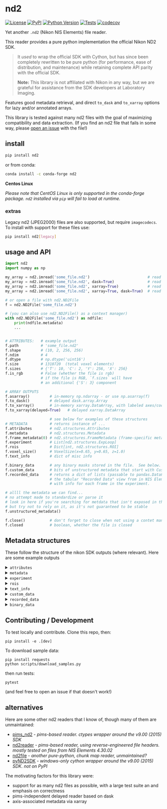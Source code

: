 # nd2

[![License](https://img.shields.io/pypi/l/nd2.svg?color=green)](https://github.com/tlambert03/nd2/raw/main/LICENSE)
[![PyPI](https://img.shields.io/pypi/v/nd2.svg?color=green)](https://pypi.org/project/nd2)
[![Python Version](https://img.shields.io/pypi/pyversions/nd2.svg?color=green)](https://python.org)
[![Tests](https://github.com/tlambert03/nd2/actions/workflows/ci.yml/badge.svg)](https://github.com/tlambert03/nd2/actions/workflows/ci.yml)
[![codecov](https://codecov.io/gh/tlambert03/nd2/branch/main/graph/badge.svg)](https://codecov.io/gh/tlambert03/nd2)

Yet another `.nd2` (Nikon NIS Elements) file reader.

This reader provides a pure python implementation the official Nikon ND2 SDK.

> It *used* to wrap the official SDK with Cython, but has since been completely
> rewritten to be pure python (for performance, ease of distribution, and
> maintenance) while retaining complete API parity with the official SDK.
>
> **Note:** This library is not affiliated with Nikon in any way, but we are
> grateful for assistance from the SDK developers at Laboratory Imaging.

Features good metadata retrieval, and direct `to_dask` and `to_xarray` options
for lazy and/or annotated arrays.

This library is tested against many nd2 files with the goal of maximizing
compatibility and data extraction. (If you find an nd2 file that fails in some
way, please [open an issue](https://github.com/tlambert03/nd2/issues/new) with
the file!)


## install

```sh
pip install nd2
```

or from conda:

```sh
conda install -c conda-forge nd2
```

**Centos Linux**

*Please note that CentOS Linux is only supported in the conda-forge package. `nd2` installed via `pip` will fail to load at runtime.*

### extras

Legacy nd2 (JPEG2000) files are also supported, but require `imagecodecs`.  To install with support for these files use:

```sh
pip install nd2[legacy]
```

## usage and API

```python
import nd2
import numpy as np

my_array = nd2.imread('some_file.nd2')                          # read to numpy array
my_array = nd2.imread('some_file.nd2', dask=True)               # read to dask array
my_array = nd2.imread('some_file.nd2', xarray=True)             # read to xarray
my_array = nd2.imread('some_file.nd2', xarray=True, dask=True)  # read file to dask-xarray

# or open a file with nd2.ND2File
f = nd2.ND2File('some_file.nd2')

# (you can also use nd2.ND2File() as a context manager)
with nd2.ND2File('some_file.nd2') as ndfile:
    print(ndfile.metadata)
    ...


# ATTRIBUTES:   # example output
f.path          # 'some_file.nd2'
f.shape         # (10, 2, 256, 256)
f.ndim          # 4
f.dtype         # np.dtype('uint16')
f.size          # 1310720  (total voxel elements)
f.sizes         # {'T': 10, 'C': 2, 'Y': 256, 'X': 256}
f.is_rgb        # False (whether the file is rgb)
                # if the file is RGB, `f.sizes` will have
                # an additional {'S': 3} component

# ARRAY OUTPUTS
f.asarray()         # in-memory np.ndarray - or use np.asarray(f)
f.to_dask()         # delayed dask.array.Array
f.to_xarray()       # in-memory xarray.DataArray, with labeled axes/coords
f.to_xarray(delayed=True)   # delayed xarray.DataArray

                    # see below for examples of these structures
# METADATA          # returns instance of ...
f.attributes        # nd2.structures.Attributes
f.metadata          # nd2.structures.Metadata
f.frame_metadata(0) # nd2.structures.FrameMetadata (frame-specific meta)
f.experiment        # List[nd2.structures.ExpLoop]
f.rois              # Dict[int, nd2.structures.ROI]
f.voxel_size()      # VoxelSize(x=0.65, y=0.65, z=1.0)
f.text_info         # dict of misc info

f.binary_data       # any binary masks stored in the file.  See below.
f.custom_data       # bits of unstructured metadata that start with CustomData
f.recorded_data     # returns a dict of lists (passable to pandas.DataFrame) that
                    # the tabular "Recorded Data" view from in NIS Elements/Viewer
                    # with info for each frame in the experiment.

# allll the metadata we can find...
# no attempt made to standardize or parse it
# look in here if you're searching for metdata that isn't exposed in the above
# but try not to rely on it, as it's not guaranteed to be stable
f.unstructured_metadata()

f.close()           # don't forget to close when not using a contet manager!
f.closed            # boolean, whether the file is closed
```

## Metadata structures

These follow the structure of the nikon SDK outputs (where relevant).
Here are some example outputs

<details>

<summary><code>attributes</code></summary>

```python
Attributes(
    bitsPerComponentInMemory=16,
    bitsPerComponentSignificant=16,
    componentCount=2,
    heightPx=32,
    pixelDataType='unsigned',
    sequenceCount=60,
    widthBytes=128,
    widthPx=32,
    compressionLevel=None,
    compressionType=None,
    tileHeightPx=None,
    tileWidthPx=None,
    channelCount=2
)
```

</details>

<details>

<summary><code>metadata</code></summary>

*Note: the `metadata` for legacy (JPEG2000) files will be a plain unstructured dict.*

```python
Metadata(
    contents=Contents(channelCount=2, frameCount=60),
    channels=[
        Channel(
            channel=ChannelMeta(name='Widefield Green', index=0, colorRGB=65371, emissionLambdaNm=535.0, excitationLambdaNm=None),
            loops=LoopIndices(NETimeLoop=None, TimeLoop=0, XYPosLoop=1, ZStackLoop=2),
            microscope=Microscope(
                objectiveMagnification=10.0,
                objectiveName='Plan Fluor 10x Ph1 DLL',
                objectiveNumericalAperture=0.3,
                zoomMagnification=1.0,
                immersionRefractiveIndex=1.0,
                projectiveMagnification=None,
                pinholeDiameterUm=None,
                modalityFlags=['fluorescence']
            ),
            volume=Volume(
                axesCalibrated=[True, True, True],
                axesCalibration=[0.652452890023035, 0.652452890023035, 1.0],
                axesInterpretation=(
                    <AxisInterpretation.distance: 'distance'>,
                    <AxisInterpretation.distance: 'distance'>,
                    <AxisInterpretation.distance: 'distance'>
                ),
                bitsPerComponentInMemory=16,
                bitsPerComponentSignificant=16,
                cameraTransformationMatrix=[-0.9998932296054086, -0.014612644841559427, 0.014612644841559427, -0.9998932296054086],
                componentCount=1,
                componentDataType='unsigned',
                voxelCount=[32, 32, 5],
                componentMaxima=[0.0],
                componentMinima=[0.0],
                pixelToStageTransformationMatrix=None
            )
        ),
        Channel(
            channel=ChannelMeta(name='Widefield Red', index=1, colorRGB=22015, emissionLambdaNm=620.0, excitationLambdaNm=None),
            loops=LoopIndices(NETimeLoop=None, TimeLoop=0, XYPosLoop=1, ZStackLoop=2),
            microscope=Microscope(
                objectiveMagnification=10.0,
                objectiveName='Plan Fluor 10x Ph1 DLL',
                objectiveNumericalAperture=0.3,
                zoomMagnification=1.0,
                immersionRefractiveIndex=1.0,
                projectiveMagnification=None,
                pinholeDiameterUm=None,
                modalityFlags=['fluorescence']
            ),
            volume=Volume(
                axesCalibrated=[True, True, True],
                axesCalibration=[0.652452890023035, 0.652452890023035, 1.0],
                axesInterpretation=(
                    <AxisInterpretation.distance: 'distance'>,
                    <AxisInterpretation.distance: 'distance'>,
                    <AxisInterpretation.distance: 'distance'>
                ),
                bitsPerComponentInMemory=16,
                bitsPerComponentSignificant=16,
                cameraTransformationMatrix=[-0.9998932296054086, -0.014612644841559427, 0.014612644841559427, -0.9998932296054086],
                componentCount=1,
                componentDataType='unsigned',
                voxelCount=[32, 32, 5],
                componentMaxima=[0.0],
                componentMinima=[0.0],
                pixelToStageTransformationMatrix=None
            )
        )
    ]
)
```

</details>

<details>

<summary><code>experiment</code></summary>

```python
[
    TimeLoop(
        count=3,
        nestingLevel=0,
        parameters=TimeLoopParams(
            startMs=0.0,
            periodMs=1.0,
            durationMs=0.0,
            periodDiff=PeriodDiff(avg=16278.339965820312, max=16411.849853515625, min=16144.830078125)
        ),
        type='TimeLoop'
    ),
    XYPosLoop(
        count=4,
        nestingLevel=1,
        parameters=XYPosLoopParams(
            isSettingZ=True,
            points=[
                Position(stagePositionUm=[26950.2, -1801.6000000000001, 498.46000000000004], pfsOffset=None, name=None),
                Position(stagePositionUm=[31452.2, -1801.6000000000001, 670.7], pfsOffset=None, name=None),
                Position(stagePositionUm=[35234.3, 2116.4, 664.08], pfsOffset=None, name=None),
                Position(stagePositionUm=[40642.9, -3585.1000000000004, 555.12], pfsOffset=None, name=None)
            ]
        ),
        type='XYPosLoop'
    ),
    ZStackLoop(count=5, nestingLevel=2, parameters=ZStackLoopParams(homeIndex=2, stepUm=1.0, bottomToTop=True, deviceName='Ti2 ZDrive'), type='ZStackLoop')
]
```

</details>

<details>

<summary><code>rois</code></summary>

ROIs found in the metadata are available at `ND2File.rois`, which is a
`dict` of `nd2.structures.ROI` objects, keyed by the ROI ID:

```python
{
    1: ROI(
        id=1,
        info=RoiInfo(
            shapeType=<RoiShapeType.Rectangle: 3>,
            interpType=<InterpType.StimulationROI: 4>,
            cookie=1,
            color=255,
            label='',
            stimulationGroup=0,
            scope=1,
            appData=0,
            multiFrame=False,
            locked=False,
            compCount=2,
            bpc=16,
            autodetected=False,
            gradientStimulation=False,
            gradientStimulationBitDepth=0,
            gradientStimulationLo=0.0,
            gradientStimulationHi=0.0
        ),
        guid='{87190352-9B32-46E4-8297-C46621C1E1EF}',
        animParams=[
            AnimParam(
                timeMs=0.0,
                enabled=1,
                centerX=-0.4228425369685782,
                centerY=-0.5194951478743071,
                centerZ=0.0,
                rotationZ=0.0,
                boxShape=BoxShape(
                    sizeX=0.21256931608133062,
                    sizeY=0.21441774491682075,
                    sizeZ=0.0
                ),
                extrudedShape=ExtrudedShape(sizeZ=0, basePoints=[])
            )
        ]
    ),
    ...
}
```

</details>

<details>

<summary><code>text_info</code></summary>

```python
{
    'capturing': 'Flash4.0, SN:101412\r\nSample 1:\r\n  Exposure: 100 ms\r\n  Binning: 1x1\r\n  Scan Mode: Fast\r\nSample 2:\r\n  Exposure: 100 ms\r\n  Binning: 1x1\r\n  Scan Mode: Fast',
    'date': '9/28/2021  9:41:27 AM',
    'description': 'Metadata:\r\nDimensions: T(3) x XY(4) x λ(2) x Z(5)\r\nCamera Name: Flash4.0, SN:101412\r\nNumerical Aperture: 0.3\r\nRefractive Index: 1\r\nNumber of Picture Planes: 2\r\nPlane #1:\r\n Name: Widefield Green\r\n Component Count: 1\r\n Modality: Widefield Fluorescence\r\n Camera Settings:   Exposure: 100 ms\r\n  Binning: 1x1\r\n  Scan Mode: Fast\r\n Microscope Settings:   Nikon Ti2, FilterChanger(Turret-Lo): 3 (FITC)\r\n  Nikon Ti2, Shutter(FL-Lo): Open\r\n  Nikon Ti2, Shutter(DIA LED): Closed\r\n  Nikon Ti2, Illuminator(DIA): Off\r\n  Nikon Ti2, Illuminator(DIA) Iris intensity: 3.0\r\n  Analyzer Slider: Extracted\r\n  Analyzer Cube: Extracted\r\n  Condenser: 1 (Shutter)\r\n  PFS, state: On\r\n  PFS, offset: 7959\r\n  PFS, mirror: Inserted\r\n  PFS, Dish Type: Glass\r\n  Zoom: 1.00x\r\n  Sola, Shutter(Sola): Active\r\n  Sola, Illuminator(Sola) Voltage: 100.0\r\nPlane #2:\r\n Name: Widefield Red\r\n Component Count: 1\r\n Modality: Widefield Fluorescence\r\n Camera Settings:   Exposure: 100 ms\r\n  Binning: 1x1\r\n  Scan Mode: Fast\r\n Microscope Settings:   Nikon Ti2, FilterChanger(Turret-Lo): 4 (TRITC)\r\n  Nikon Ti2, Shutter(FL-Lo): Open\r\n  Nikon Ti2, Shutter(DIA LED): Closed\r\n  Nikon Ti2, Illuminator(DIA): Off\r\n  Nikon Ti2, Illuminator(DIA) Iris intensity: 1.5\r\n  Analyzer Slider: Extracted\r\n  Analyzer Cube: Extracted\r\n  Condenser: 1 (Shutter)\r\n  PFS, state: On\r\n  PFS, offset: 7959\r\n  PFS, mirror: Inserted\r\n  PFS, Dish Type: Glass\r\n  Zoom: 1.00x\r\n  Sola, Shutter(Sola): Active\r\n  Sola, Illuminator(Sola) Voltage: 100.0\r\nTime Loop: 3\r\n- Equidistant (Period 1 ms)\r\nZ Stack Loop: 5\r\n- Step: 1 µm\r\n- Device: Ti2 ZDrive',
    'optics': 'Plan Fluor 10x Ph1 DLL'
}
```

</details>

<details>

<summary><code>custom_data</code></summary>

No attempt is made to parse this data.  It will vary from file to file, but you may find something useful here:

```python
{
    'StreamDataV1_0': {
        'Vector_StreamAnalogIn': '',
        'Vector_StreamDigitalIn': '',
        'Vector_AnalogIn': '',
        'Vector_DigitalIn': '',
        'Vector_Other': '',
        'Vector_StreamAnalogOut': '',
        'Vector_StreamDigitalOut': '',
        'Vector_AnalogOut': '',
        'Vector_DigitalOut': ''
    },
    'NDControlV1_0': {
        'NDControl': {
            'LoopState': {'no_name': [529, 529, 529, 529, 529]},
            'PlayFPS': {'no_name': [20.0, 20.0, 0.0, 20.0, 0.0]},
            'LoopSize': {'no_name': [3, 4, 0, 5, 0]},
            'LoopPosition': {'no_name': [2, 3, 0, 4, 0]},
            'LoopSelection': {'no_name': [b'AAAA', b'AAAAAA==', b'', b'AAAAAAA=', b'']},
            'LoopRangeSelection': {'no_name': [b'AQEB', b'AQEBAQ==', b'', b'AQEBAQE=', b'']},
            'LoopEventSelection': {'no_name': [b'AAAA', b'AAAAAA==', b'', b'AAAAAAA=', b'']},
            'FramesInRange': '',
            'LoopStep': {'no_name': [0, 0, 0, 0, 0]},
            'UserEventType': 2,
            'SelectionStyle': 0,
            'FramesBefore': 2,
            'FramesAfter': 1,
            'TimeBefore': 1.0,
            'TimeAfter': 1.0
        }
    },
    'LUTDataV1_0': {
        'ViewLut': True,
        'LutParam': {
            'Gradient': 0,
            'GradientBrightField': 0,
            'MinSrc': 0,
            'MaxSrc': 65535,
            'GammaSrc': 1.0,
            'MinDst': 0,
            'MaxDst': 65535,
            'ColorSpace': 4,
            'Representation': 0,
            'LutComponentCount': 2,
            'GroupCount': 1,
            'CompLutParam': {
                '00': {'MinSrc': [82, 0.0], 'MaxSrc': [113, 1.0], 'GammaSrc': 1.0, 'MinDst': 0, 'MaxDst': 65535, 'Group': 0},
                '01': {'MinSrc': [82, 0.0], 'MaxSrc': [114, 1.0], 'GammaSrc': 1.0, 'MinDst': 0, 'MaxDst': 65535, 'Group': 0},
                '02': {'MinSrc': [0, 0.0], 'MaxSrc': [65535, 1.0], 'GammaSrc': 1.0, 'MinDst': 0, 'MaxDst': 65535, 'Group': 0}
            },
            'LutDataSpectral': {
                'GainTrueColor': 1.0,
                'OffsetTrueColor': 0.0,
                'GainGrayScale': 1.0,
                'OffsetGrayScal': 0.0,
                'SpectralColorMode': 0,
                'Group00': {
                    'ColorGroup': 16711680,
                    'ColorCustom': 16711680,
                    'GainCustom': 1.0,
                    'OffsetCustom': 0.0,
                    'GainGrouped': 1.0,
                    'OffsetGrouped': 0.0
                }
            }
        },
        'EnableAutoContrast': True,
        'EnableAutoWhite': True,
        'AutoWhiteColor': 16777215,
        'RatioDesc': {
            'Numer': 0,
            'Denom': 1,
            'NumOffset': 0,
            'DenOffset': 0,
            'Min': 0.0,
            'Max': 2.0,
            'BkgndSize': 0,
            'Calibrated': True,
            'Cal.dKd': 224.0,
            'Cal.dVisc': 1.0,
            'Cal.dFmin': 255.0,
            'Cal.dFmax': 1.0,
            'Cal.dRmin': 0.0,
            'Cal.dRmax': 2.0,
            'Cal.dTMeasCalMin': 0.0,
            'Cal.dTMeasCalMax': 0.0,
            'PickFromGraph': True,
            'RatioViewEnabled': True
        },
        'GraphSelected': -1,
        'GraphVerticalSplit': True,
        'GrayGraph': True,
        'ShowAllComp': True,
        'ShowSpectralGraph': True,
        'GraphScale': 0,
        'GraphZoom00': 1.0,
        'GraphOffset00': 0.0,
        'GraphZoom01': 1.0,
        'GraphOffset01': 0.0,
        'GraphZoom02': 1.0,
        'GraphOffset02': 0.0
    },
    'GrabberCameraSettingsV1_0': {
        'GrabberCameraSettings': {
            'CameraUniqueName': 'Hamamatsu C11440-22C SN:101412',
            'CameraUserName': 'Flash4.0, SN:101412',
            'CameraFamilyName': 'ecmC11440_22C',
            'OverloadedUniqueName': '',
            'ModifiedAtJDN': 2459486.07103009,
            'FormatFast': {
                'Desc': {
                    'UniqueName': 'FMT 1x1 16',
                    'Interpretation': 1,
                    'FQModeUsage': 15,
                    'CanExecAsyncSampleGet': True,
                    'Fps': 30.00300030003,
                    'Sensitivity': 1.0,
                    'SensorPixels': {'cx': 2048, 'cy': 2044},
                    'SensorMicrons': {'cx': 13312, 'cy': 13286},
                    'SensorMin': {'cx': 4, 'cy': 4},
                    'SensorStep': {'cx': 2, 'cy': 2},
                    'BinningX': 1.0,
                    'BinningY': 1.0,
                    'SensorSource': {'left': 0, 'top': 0, 'right': 2048, 'bottom': 2044},
                    'FormatText': '16-bit - No Binning',
                    'FormatDesc': '16-bit - No Binning (30.0 FPS)',
                    'CamCorrReq': True,
                    'Comp': 1,
                    'Bpc': 16,
                    'UsageFlags': 1
                },
                'SensorUser': {'left': 512, 'top': 512, 'right': 544, 'bottom': 544}
            },
            'FormatQuality': {
                'Desc': {
                    'UniqueName': 'FMT 1x1 16',
                    'Interpretation': 1,
                    'FQModeUsage': 15,
                    'CanExecAsyncSampleGet': True,
                    'Fps': 30.00300030003,
                    'Sensitivity': 1.0,
                    'SensorPixels': {'cx': 2048, 'cy': 2044},
                    'SensorMicrons': {'cx': 13312, 'cy': 13286},
                    'SensorMin': {'cx': 4, 'cy': 4},
                    'SensorStep': {'cx': 2, 'cy': 2},
                    'BinningX': 1.0,
                    'BinningY': 1.0,
                    'SensorSource': {'left': 0, 'top': 0, 'right': 2048, 'bottom': 2044},
                    'FormatText': '16-bit - No Binning',
                    'FormatDesc': '16-bit - No Binning (30.0 FPS)',
                    'CamCorrReq': True,
                    'Comp': 1,
                    'Bpc': 16,
                    'UsageFlags': 1
                },
                'SensorUser': {'left': 512, 'top': 512, 'right': 544, 'bottom': 544}
            },
            'PropertiesFast': {
                'Exposure': 100.0,
                'LiveSpeedUp': 1,
                'CaptureQuality': 75,
                'CaptureMaxExposure': 10000.0,
                'QuantilRelative': True,
                'QuantilPromile': 0.1,
                'QuantilPixels': 100,
                'EnableAutoExposure': True,
                'ScanMode': 2,
                'Average': 1,
                'Integrate': 1,
                'AverageToQuality': 0.0,
                'AverageCH': '',
                'IntegrateCH': '',
                'AverageToQualityCH': '',
                'IntegrateToQualityCH': '',
                'FlexibleHeight': -1,
                'Negate': 0,
                'MultiExcitation': ''
            },
            'PropertiesFast_Extra': {'PropGroupCount': 0, 'PropGroupUsageArray': {}, 'PropGroupNameArray': {}},
            'PropertiesQuality': {
                'Exposure': 100.0,
                'LiveSpeedUp': 1,
                'CaptureQuality': 75,
                'CaptureMaxExposure': 10000.0,
                'QuantilRelative': True,
                'QuantilPromile': 0.1,
                'QuantilPixels': 100,
                'EnableAutoExposure': True,
                'ScanMode': 2,
                'Average': 1,
                'Integrate': 1,
                'AverageToQuality': 0.0,
                'AverageCH': '',
                'IntegrateCH': '',
                'AverageToQualityCH': '',
                'IntegrateToQualityCH': '',
                'FlexibleHeight': -1,
                'Negate': 0,
                'MultiExcitation': ''
            },
            'PropertiesQuality_Extra': {
                'PropGroupCount': 1,
                'PropGroupUsageArray': {'0': 0},
                'PropGroupNameArray': {'0': 'Use Stored ROI'}
            },
            'Metadata': {
                'Key': 'MV=0,TA=0,CH=1',
                'ChannelCount': 1,
                'Channels': {
                    'Channel_0': {
                        'Color': 22015,
                        'Name': 'Widefield Red',
                        'EmWavelength': 620.0,
                        'ChannelIsActive': True,
                        'ExWavelength': 540.5,
                        'MaxSaturatedValue': 4294967295
                    }
                }
            },
            'LightPath': {
                'TypeID': 0,
                'ExcitationSourceKey': 'LIGHT-EPI',
                'ExcitationSourceName': '',
                'EPIAdditionalFilterKey': '',
                'EPIAdditionalFilterName': '',
                'DIAAdditionalFilterKey': '',
                'DIAAdditionalFilterName': '',
                'LastEmissionFilterKey1': 'Turret-Lo',
                'LastEmissionFilterName1': 'Nikon Ti2, FilterChanger(Turret-Lo)',
                'SetColorManually': True,
                'MultiViewEnabled': True,
                'UpdateLPAutomatically': True
            },
            'ROI': {'Left': 512, 'Top': 512, 'Right': 544, 'Bottom': 544}
        },
        'GrabberCameraSettingsFQMode': 1
    },
    'CustomDataV2_0': {
        'CustomTagDescription_v1.0': {
            'Tag0': {'ID': 'Camera_ExposureTime1', 'Type': 3, 'Group': 2, 'Size': 60, 'Desc': 'Exposure Time', 'Unit': 'ms'},
            'Tag1': {'ID': 'PFS_OFFSET', 'Type': 2, 'Group': 1, 'Size': 60, 'Desc': 'PFS Offset', 'Unit': ''},
            'Tag2': {'ID': 'PFS_STATUS', 'Type': 2, 'Group': 1, 'Size': 60, 'Desc': 'PFS Status', 'Unit': ''},
            'Tag3': {'ID': 'X', 'Type': 3, 'Group': 1, 'Size': 60, 'Desc': 'X Coord', 'Unit': 'µm'},
            'Tag4': {'ID': 'Y', 'Type': 3, 'Group': 1, 'Size': 60, 'Desc': 'Y Coord', 'Unit': 'µm'},
            'Tag5': {'ID': 'Z', 'Type': 3, 'Group': 1, 'Size': 60, 'Desc': 'Z Coord', 'Unit': 'µm'},
            'Tag6': {'ID': 'Z1', 'Type': 3, 'Group': 1, 'Size': 60, 'Desc': 'Ti2 ZDrive', 'Unit': 'µm'}
        }
    },
    'AppInfo_V1_0': {
        'SWNameString': 'NIS-Elements AR',
        'GrabberString': 'Hamamatsu',
        'VersionString': '5.20.02 (Build 1453)',
        'CopyrightString': 'Copyright © 1991-2019  Laboratory Imaging,  http://www.lim.cz',
        'CompanyString': 'NIKON Corporation',
        'NFRString': ''
    },
    'AcqTimeV1_0': 2459486.07044662
}
```

</details>

<details>

<summary><code>recorded_data</code></summary>

This property returns a `dict` of equal-length sequences.
It matches the tabular data reported in the `Image Properties > Recorded Data` tab of the NIS Viewer.

(There will be a column for each tag in the `CustomDataV2_0` section of `custom_data` above.)

```python
{
    'Time [s]': array([ 1.32686654,  1.69089657,  2.04194662,  2.38194662,  2.63795663,
        8.7022286 ,  9.03626864,  9.33031869,  9.63934872,  9.90636874,
       11.48143856, 11.7964786 , 12.0894786 , 12.37153866, 12.66546859]),
    'Z-Series': array([-2., -1.,  0.,  1.,  2., -2., -1.,  0.,  1.,  2., -2., -1.,  0.,
        1.,  2.]),
    'Exposure Time [ms]': array([100., 100., 100., 100., 100., 100., 100., 100., 100., 100., 100.,
       100., 100., 100., 100.]),
    'PFS Offset []': array([0, 0, 0, 0, 0, 0, 0, 0, 0, 0, 0, 0, 0, 0, 0], dtype=int32),
    'PFS Status []': array([0, 0, 0, 0, 0, 0, 0, 0, 0, 0, 0, 0, 0, 0, 0], dtype=int32),
    'X Coord [µm]': array([31452.2, 31452.2, 31452.2, 31452.2, 31452.2, 31452.2, 31452.2,
       31452.2, 31452.2, 31452.2, 31452.2, 31452.2, 31452.2, 31452.2,
       31452.2]),
    'Y Coord [µm]': array([-1801.6, -1801.6, -1801.6, -1801.6, -1801.6, -1801.6, -1801.6,
       -1801.6, -1801.6, -1801.6, -1801.6, -1801.6, -1801.6, -1801.6,
       -1801.6]),
    'Z Coord [µm]': array([552.74, 553.74, 554.74, 555.74, 556.74, 552.7 , 553.7 , 554.68,
       555.7 , 556.64, 552.68, 553.68, 554.68, 555.68, 556.68]),
    'Ti2 ZDrive [µm]': array([552.74, 553.74, 554.74, 555.74, 556.74, 552.7 , 553.7 , 554.68,
       555.7 , 556.64, 552.68, 553.68, 554.68, 555.68, 556.68])
}
```

You can pass the output of `recorded_data` to `pandas.DataFrame`:

```python
In [13]: pd.DataFrame(nd2file.recorded_data)
Out[13]:
     Time [s]  Z-Series  Exposure Time [ms]  PFS Offset []  PFS Status []  X Coord [µm]  Y Coord [µm]  Z Coord [µm]  Ti2 ZDrive [µm]
0    1.326867      -2.0               100.0              0              0       31452.2       -1801.6        552.74           552.74
1    1.690897      -1.0               100.0              0              0       31452.2       -1801.6        553.74           553.74
2    2.041947       0.0               100.0              0              0       31452.2       -1801.6        554.74           554.74
3    2.381947       1.0               100.0              0              0       31452.2       -1801.6        555.74           555.74
4    2.637957       2.0               100.0              0              0       31452.2       -1801.6        556.74           556.74
5    8.702229      -2.0               100.0              0              0       31452.2       -1801.6        552.70           552.70
6    9.036269      -1.0               100.0              0              0       31452.2       -1801.6        553.70           553.70
7    9.330319       0.0               100.0              0              0       31452.2       -1801.6        554.68           554.68
8    9.639349       1.0               100.0              0              0       31452.2       -1801.6        555.70           555.70
9    9.906369       2.0               100.0              0              0       31452.2       -1801.6        556.64           556.64
10  11.481439      -2.0               100.0              0              0       31452.2       -1801.6        552.68           552.68
11  11.796479      -1.0               100.0              0              0       31452.2       -1801.6        553.68           553.68
12  12.089479       0.0               100.0              0              0       31452.2       -1801.6        554.68           554.68
13  12.371539       1.0               100.0              0              0       31452.2       -1801.6        555.68           555.68
14  12.665469       2.0               100.0              0              0       31452.2       -1801.6        556.68           556.68

```

</details>

<details>

<summary><code>binary_data</code></summary>

This property returns an `nd2.BinaryLayers` object representing all of the
binary masks in the nd2 file.

A `nd2.BinaryLayers` object is a sequence of individual `nd2.BinaryLayer`
objects (one for each binary layer found in the file).  Each `BinaryLayer` in
the sequence is a named tuple that has, among other things, a `name` attribute,
and a `data` attribute that is list of numpy arrays (one for each frame in the
experiment) or `None` if the binary layer had no data in that frame.

The most common use case will be to cast either the entire `BinaryLayers` object
or an individual `BinaryLayer` to a `numpy.ndarray`:

```python
>>> import nd2
>>> nd2file = nd2.ND2File('path/to/file.nd2')
>>> binary_layers = nd2file.binary_data

# The output array will have shape
# (n_binary_layers, *coord_shape, *frame_shape).
>>> np.asarray(binary_layers)
```

For example, if the data in the nd2 file has shape `(nT, nZ, nC, nY, nX)`, and
there are 4 binary layers, then the output of `np.asarray(nd2file.binary_data)` will
have shape `(4, nT, nZ, nY, nX)`.  (Note that the `nC` dimension is not present
in the output array, and the binary layers are always in the first axis).

You can also cast an individual `BinaryLayer` to a numpy array:

```python
>>> binary_layer = binary_layers[0]
>>> np.asarray(binary_layer)
```

</details>

## Contributing / Development

To test locally and contribute.  Clone this repo, then:

```
pip install -e .[dev]
```

To download sample data:

```
pip install requests
python scripts/download_samples.py
```

then run tests:

```
pytest
```

(and feel free to open an issue if that doesn't work!)

## alternatives

Here are some other nd2 readers that I know of, though many
of them are unmaintained:

- [pims_nd2](https://github.com/soft-matter/pims_nd2) - *pims-based reader.
  ctypes wrapper around the v9.00 (2015) SDK*
- [nd2reader](https://github.com/rbnvrw/nd2reader) - *pims-based reader, using
  reverse-engineered file headers. mostly tested on files from NIS Elements
  4.30.02*
- [nd2file](https://github.com/csachs/nd2file) - *another pure-python, chunk map
  reader, unmaintained?*
- [pyND2SDK](https://github.com/aarpon/pyND2SDK) - *windows-only cython wrapper
  around the v9.00 (2015) SDK. not on PyPI*

The motivating factors for this library were:

- support for as many nd2 files as possible, with a large test suite
  an and emphasis on correctness
- pims-independent delayed reader based on dask
- axis-associated metadata via xarray
